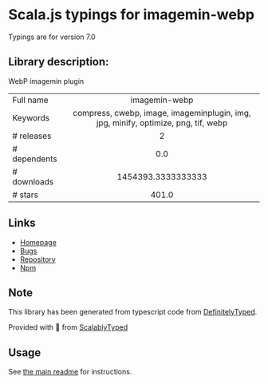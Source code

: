 
# Scala.js typings for imagemin-webp

Typings are for version 7.0

## Library description:
WebP imagemin plugin

|                    |                 |
| ------------------ | :-------------: |
| Full name          | imagemin-webp |
| Keywords           | compress, cwebp, image, imageminplugin, img, jpg, minify, optimize, png, tif, webp |
| # releases         | 2 |
| # dependents       | 0.0 |
| # downloads        | 1454393.3333333333 |
| # stars            | 401.0 |

## Links
- [Homepage](https://github.com/imagemin/imagemin-webp#readme)
- [Bugs](https://github.com/imagemin/imagemin-webp/issues)
- [Repository](https://github.com/imagemin/imagemin-webp)
- [Npm](https://www.npmjs.com/package/imagemin-webp)
    


## Note
This library has been generated from typescript code from [DefinitelyTyped](https://definitelytyped.org).

Provided with :purple_heart: from [ScalablyTyped](https://github.com/oyvindberg/ScalablyTyped)

## Usage
See [the main readme](../../readme.md) for instructions.


